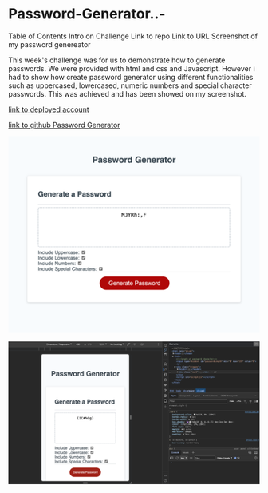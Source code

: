 # Password-Generator..-
Table of Contents
Intro on Challenge
Link to repo
Link to URL
Screenshot of my password genereator


This week's challenge was for us to demonstrate how to generate passwords. We were provided with html and css and Javascript. However i had to show how create password generator using different functionalities such as uppercased, lowercased, numeric numbers and special character passwords. This was achieved and has been showed on my screenshot. 


[link to deployed account](https://graceemah17.github.io/Password-Generator..-/)

[link to github Password Generator](https://github.com/GraceEmah17/Password-Generator..-.git)

![screenshot of password generator pages.](images/password%20generator%20screenshot.png)

![screenshot of password generator pages.](images/password%20generator%20Screenshots.png)

